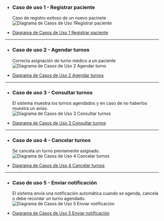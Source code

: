 - ### Caso de uso 1 - Registrar paciente 
  Caso de registro exitoso de un nuevo pacinete
  ![Diagrama de Casos de Uso 1Registrar paciente](https://github.com/user-attachments/assets/b0611f44-15be-4371-9009-c5fca3b2a486)
* [Diagrama de Casos de Uso 1 Registrar paciente](https://drive.google.com/file/d/1TUgcIMqbLXjk3V5XrKRrJU26KTt4Itfo/view?usp=sharing)
---
- ### Caso de uso 2 - Agendar turnos
  Correcta asignación de turno médico a un paciente
  ![Diagrama de Casos de Uso 2 Agendar turno](https://github.com/user-attachments/assets/a0d6b8bd-7d0c-4f27-a9f3-12d8f2d70f26)
* [Diagrama de Casos de Uso 2 Agendar turnos](https://drive.google.com/file/d/1AvGW--aC7MIbtd4DIqvxPF7TrrytYZkd/view?usp=sharing)
---
- ### Caso de uso 3 - Consultar turnos
  El sistema muestra los turnos agendados y en caso de no haberlos muestra un aviso.  
  ![Diagrama de Casos de Uso 3 Consultar turnos](https://github.com/user-attachments/assets/a5d248be-dce0-4857-8396-14cc2eb311d2)
* [Diagrama de Casos de Uso 3 Consultar turnos](https://drive.google.com/file/d/1wOk22CSdgNHSmZXv6lep5eIeoQQdsMiI/view?usp=sharing)
---
- ### Caso de uso 4 - Cancelar turnos
  Se cancela un turno previamente asignado.
  ![Diagrama de Casos de Uso 4 Cancelar turnos](https://github.com/user-attachments/assets/d66f245b-26cf-4011-bbed-949f4568d2f4)
* [Diagrama de Casos de Uso 4 Cancelar turnos](https://drive.google.com/file/d/17d56LUaCOXTncLXwelKZdyl_qOWRtNf5/view?usp=sharing)
---
- ### Caso de uso 5 - Enviar notificación
  El sistema envía una notificación automática cuando se agenda, cancela o debe recordar un turno agendado.
  ![Diagrama de Casos de Uso 5 Enviar notificación](https://github.com/user-attachments/assets/cacd79b5-3cc6-4ca7-aa51-8e280da93a53)
* [Diagrama de Casos de Uso 5 Enviar notificación](https://drive.google.com/file/d/1B5AIxk6J4TmXs4dD7gzUQZ0ycKqgA38_/view?usp=sharing)
